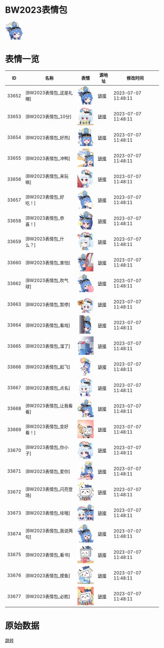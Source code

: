 # BW2023表情包

<img src="./cover.png" height="60" alt="cover" />

# 表情一览

|ID|名称|表情|源地址|修改时间|
|----|----|----|----|----|
|33652|[BW2023表情包_这是礼帽]|<img src="./pic/033652_%5BBW2023表情包_这是礼帽%5D.png" height="60" alt="这是礼帽"/>|[链接](https://i0.hdslb.com/bfs/emote/9c9a02cdd8ce82c07fbb79140900004f83540c30.png)|2023-07-07 11:48:11|
|33653|[BW2023表情包_10分]|<img src="./pic/033653_%5BBW2023表情包_10分%5D.png" height="60" alt="10分"/>|[链接](https://i0.hdslb.com/bfs/emote/efff2688498a1f695dae3c43bdad08708da557a1.png)|2023-07-07 11:48:11|
|33654|[BW2023表情包_好热]|<img src="./pic/033654_%5BBW2023表情包_好热%5D.png" height="60" alt="好热"/>|[链接](https://i0.hdslb.com/bfs/emote/eb45c2907d55d920dd15dbdf9068149469dbc525.png)|2023-07-07 11:48:11|
|33655|[BW2023表情包_冲鸭]|<img src="./pic/033655_%5BBW2023表情包_冲鸭%5D.png" height="60" alt="冲鸭"/>|[链接](https://i0.hdslb.com/bfs/emote/07da1e4e5196e4a3fd5d1957e2c95cead78ea31b.png)|2023-07-07 11:48:11|
|33656|[BW2023表情包_来玩嘛]|<img src="./pic/033656_%5BBW2023表情包_来玩嘛%5D.png" height="60" alt="来玩嘛"/>|[链接](https://i0.hdslb.com/bfs/emote/69267db6224b99407cfa20176d88c0cdf01a15e3.png)|2023-07-07 11:48:11|
|33657|[BW2023表情包_好吃！]|<img src="./pic/033657_%5BBW2023表情包_好吃！%5D.png" height="60" alt="好吃！"/>|[链接](https://i0.hdslb.com/bfs/emote/cc9fdc46ac06d19eb9205ffcaefe27213bac3e6c.png)|2023-07-07 11:48:11|
|33658|[BW2023表情包_恭喜！]|<img src="./pic/033658_%5BBW2023表情包_恭喜！%5D.png" height="60" alt="恭喜！"/>|[链接](https://i0.hdslb.com/bfs/emote/5b02e84a86a915b02a3b78f92a3a46b07f7cd8b6.png)|2023-07-07 11:48:11|
|33659|[BW2023表情包_什么？]|<img src="./pic/033659_%5BBW2023表情包_什么？%5D.png" height="60" alt="什么？"/>|[链接](https://i0.hdslb.com/bfs/emote/aa93313854d945d69618a60f7e2eed86213d119b.png)|2023-07-07 11:48:11|
|33660|[BW2023表情包_害怕]|<img src="./pic/033660_%5BBW2023表情包_害怕%5D.png" height="60" alt="害怕"/>|[链接](https://i0.hdslb.com/bfs/emote/a0203e1c2ac302c939d0f1c704465706ea1afead.png)|2023-07-07 11:48:11|
|33662|[BW2023表情包_吹气球]|<img src="./pic/033662_%5BBW2023表情包_吹气球%5D.png" height="60" alt="吹气球"/>|[链接](https://i0.hdslb.com/bfs/emote/7d858ea545a06e95dc6c5fef62af4c235b78051d.png)|2023-07-07 11:48:11|
|33663|[BW2023表情包_暂停]|<img src="./pic/033663_%5BBW2023表情包_暂停%5D.png" height="60" alt="暂停"/>|[链接](https://i0.hdslb.com/bfs/emote/2a46fea68429bdf3fcd37d2f5412999d888e5127.png)|2023-07-07 11:48:11|
|33664|[BW2023表情包_看戏]|<img src="./pic/033664_%5BBW2023表情包_看戏%5D.png" height="60" alt="看戏"/>|[链接](https://i0.hdslb.com/bfs/emote/988723aee4d7ab38c5effe803a459b32d96fca33.png)|2023-07-07 11:48:11|
|33665|[BW2023表情包_溜了]|<img src="./pic/033665_%5BBW2023表情包_溜了%5D.png" height="60" alt="溜了"/>|[链接](https://i0.hdslb.com/bfs/emote/b865a665e016248a3c89cb9dc6c5614143f63ad6.png)|2023-07-07 11:48:11|
|33666|[BW2023表情包_起飞]|<img src="./pic/033666_%5BBW2023表情包_起飞%5D.png" height="60" alt="起飞"/>|[链接](https://i0.hdslb.com/bfs/emote/eba6aef34a4280256ecf229c288a35d86808c079.png)|2023-07-07 11:48:11|
|33667|[BW2023表情包_点名]|<img src="./pic/033667_%5BBW2023表情包_点名%5D.png" height="60" alt="点名"/>|[链接](https://i0.hdslb.com/bfs/emote/d190a4698b8f03b820e458c4b91e5af2e723b91e.png)|2023-07-07 11:48:11|
|33668|[BW2023表情包_让我看看]|<img src="./pic/033668_%5BBW2023表情包_让我看看%5D.png" height="60" alt="让我看看"/>|[链接](https://i0.hdslb.com/bfs/emote/9ca1ab9b8baf77b8329c30b7ea7731866be7ed95.png)|2023-07-07 11:48:11|
|33669|[BW2023表情包_变好看！]|<img src="./pic/033669_%5BBW2023表情包_变好看！%5D.png" height="60" alt="变好看！"/>|[链接](https://i0.hdslb.com/bfs/emote/c4e20070e5c304a7a9e4b0f2920869655c7a0511.png)|2023-07-07 11:48:11|
|33670|[BW2023表情包_你小子]|<img src="./pic/033670_%5BBW2023表情包_你小子%5D.png" height="60" alt="你小子"/>|[链接](https://i0.hdslb.com/bfs/emote/05647c066236fd78cc03f394b7caf5256c4f33b0.png)|2023-07-07 11:48:11|
|33671|[BW2023表情包_爱你]|<img src="./pic/033671_%5BBW2023表情包_爱你%5D.png" height="60" alt="爱你"/>|[链接](https://i0.hdslb.com/bfs/emote/0e174063aea61e3768c92ee45ce92bc7180c808e.png)|2023-07-07 11:48:11|
|33672|[BW2023表情包_闪亮登场]|<img src="./pic/033672_%5BBW2023表情包_闪亮登场%5D.png" height="60" alt="闪亮登场"/>|[链接](https://i0.hdslb.com/bfs/emote/7613f65c591940e2c7074b2f053adb024cc587cf.png)|2023-07-07 11:48:11|
|33673|[BW2023表情包_哇哦]|<img src="./pic/033673_%5BBW2023表情包_哇哦%5D.png" height="60" alt="哇哦"/>|[链接](https://i0.hdslb.com/bfs/emote/5a007f51a14efd4d5f6d3e3ce3168f106249a88a.png)|2023-07-07 11:48:11|
|33674|[BW2023表情包_我说两句]|<img src="./pic/033674_%5BBW2023表情包_我说两句%5D.png" height="60" alt="我说两句"/>|[链接](https://i0.hdslb.com/bfs/emote/6f661b5e6355d8eb49d4653f78f45e88a8e777de.png)|2023-07-07 11:48:11|
|33675|[BW2023表情包_看书]|<img src="./pic/033675_%5BBW2023表情包_看书%5D.png" height="60" alt="看书"/>|[链接](https://i0.hdslb.com/bfs/emote/8060190931b28e8692f3507f214d3033c91f34e2.png)|2023-07-07 11:48:11|
|33676|[BW2023表情包_摸鱼]|<img src="./pic/033676_%5BBW2023表情包_摸鱼%5D.png" height="60" alt="摸鱼"/>|[链接](https://i0.hdslb.com/bfs/emote/88adb2896d7c7ed9f539b9b63ed1845dabe4afbb.png)|2023-07-07 11:48:11|
|33677|[BW2023表情包_必胜]|<img src="./pic/033677_%5BBW2023表情包_必胜%5D.png" height="60" alt="必胜"/>|[链接](https://i0.hdslb.com/bfs/emote/8ffd8de767f3527ebbc383779824bac20935834c.png)|2023-07-07 11:48:11|

# 原始数据

[跳转](./raw.json)

